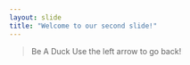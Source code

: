 ```yaml
---
layout: slide
title: "Welcome to our second slide!"
---
```

> Be A Duck
Use the left arrow to go back!
